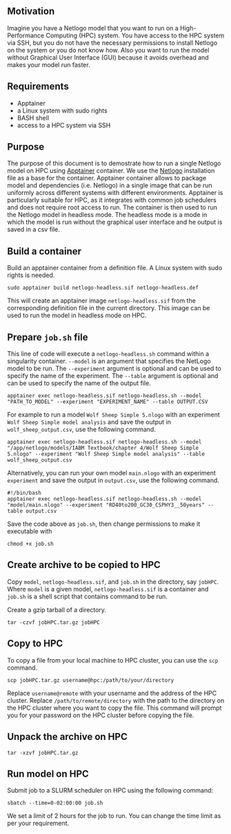 ## Motivation
Imagine you have a Netlogo model that you want to run on a High-Performance Computing (HPC) system. You have access to the HPC system via SSH, but you do not have the necessary permissions to install Netlogo on the system or you do not know how. Also you want to run the model without Graphical User Interface (GUI) because it avoids overhead and makes your model run faster.

## Requirements
- Apptainer 
- a Linux system with sudo rights
- BASH shell
- access to a HPC system via SSH

## Purpose
The purpose of this document is to demostrate how to run a single Netlogo model on HPC using [Apptainer](https://apptainer.org/) container. We use the [Netlogo](https://ccl.northwestern.edu/netlogo/6.3.0/NetLogo-6.3.0-64.tgz) installation file as a base for the container. Apptainer container allows to package model and dependencies (i.e. Netlogo) in a single image that can be run uniformly across different systems with different environments. Apptainer is particularly suitable for HPC, as it integrates with common job schedulers and does not require root access to run. The container is then used to run the Netlogo model in headless mode. The headless mode is a mode in which the model is run without the graphical user interface and he output is saved in a csv file.

## Build a container
Build an apptainer container from a definition file. A Linux system with sudo rights is needed.

```shell
sudo apptainer build netlogo-headless.sif netlogo-headless.def
```

This will create an apptainer image `netlogo-headless.sif` from the corresponding definition file in the current directory. This image can be used to run the model in headless mode on HPC.

## Prepare `job.sh` file

This line of code will execute a `netlogo-headless.sh` command within a singularity container. `--model` is an argument that specifies the NetLogo model to be run. The `--experiment` argument is optional and can be used to specify the name of the experiment. The `--table` argument is optional and can be used to specify the name of the output file.

```shell
apptainer exec netlogo-headless.sif netlogo-headless.sh --model "PATH_TO_MODEL" --experiment "EXPERIMENT_NAME" --table OUTPUT.CSV
```

For example to run a model `Wolf Sheep Simple 5.nlogo` with an experiment `Wolf Sheep Simple model analysis` and save the output in `wolf_sheep_output.csv`, use the following command.

```shell
apptainer exec netlogo-headless.sif netlogo-headless.sh --model "/app/netlogo/models/IABM Textbook/chapter 4/Wolf Sheep Simple 5.nlogo" --experiment "Wolf Sheep Simple model analysis" --table wolf_sheep_output.csv
```

Alternatively, you can run your own model  `main.nlogo` with an experiment `experiment` and save the output in `output.csv`, use the following command.

```shell
#!/bin/bash  
apptainer exec netlogo-headless.sif netlogo-headless.sh --model "model/main.nlogo" --experiment "RD40to200_GC30_CSPHY3__50years" --table output.csv
```    

Save the code above as `job.sh`, then change permissions to make it executable with

```shell
chmod +x job.sh
```

## Create archive to be copied to HPC 

Copy `model`, `netlogo-headless.sif`, and `job.sh` in the directory, say `jobHPC`.
Where `model` is a given model, `netlogo-headless.sif` is a container and `job.sh` is a shell script that contains command to be run.

Create a gzip tarball of a directory.

```shell
tar -czvf jobHPC.tar.gz jobHPC
```

## Copy to HPC

To copy a file from your local machine to HPC cluster, you can use the `scp` command.

```shell
scp jobHPC.tar.gz username@hpc:/path/to/your/directory
```
Replace `username@remote` with your username and the address of the HPC cluster. Replace `/path/to/remote/directory` with the path to the directory on the HPC cluster where you want to copy the file. This command will prompt you for your password on the HPC cluster before copying the file.

## Unpack the archive on HPC

```shell
tar -xzvf jobHPC.tar.gz
```

## Run model on HPC

Submit job to a SLURM scheduler on HPC using the following command:

```shell
sbatch --time=0-02:00:00 job.sh
```
We set a limit of 2 hours for the job to run. You can change the time limit as per your requirement.
